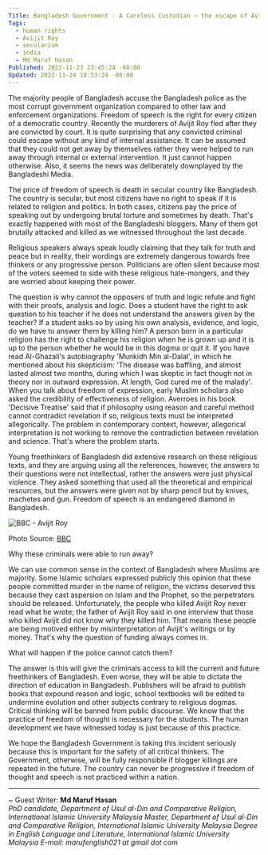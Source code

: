 ```yaml
---
Title: Bangladesh Government - A Careless Custodian – the escape of Avijit Roy's Assassins
Tags:
  - human rights
  - Avijit Roy
  - secularism
  - india
  - Md Maruf Hasan
Published: 2022-11-23 23:45:24 -08:00
Updated: 2022-11-24 10:53:24 -08:00
---
```


The majority people of Bangladesh accuse the Bangladesh police as the most corrupt government organization compared to other law and enforcement organizations. Freedom of speech is the right for every citizen of a democratic country. Recently the murderers of Avijit Roy fled after they are convicted by court. It is quite surprising that any convicted criminal could escape without any kind of internal assistance. It can be assumed that they could not get away by themselves rather they were helped to run away through internal or external intervention. It just cannot happen otherwise. Also, it seems the news was deliberately downplayed by the Bangladeshi Media.  

The price of freedom of speech is death in secular country like Bangladesh. The country is secular, but most citizens have no right to speak if it is related to religion and politics. In both cases, citizens pay the price of speaking out by undergoing brutal torture and sometimes by death. That's exactly happened with most of the Bangladeshi bloggers. Many of them got brutally attacked and killed as we witnessed throughout the last decade. 

Religious speakers always speak loudly claiming that they talk for truth and peace but in reality, their wordings are extremely dangerous towards free thinkers or any progressive person. Politicians are often silent because most of the voters seemed to side with these religious hate-mongers, and they are worried about keeping their power. 

The question is why cannot the opposers of truth and logic refute and fight with their proofs, analysis and logic. Does a student have the right to ask question to his teacher if he does not understand the answers given by the teacher? If a student asks so by using his own analysis, evidence, and logic, do we have to answer them by killing him? A person born in a particular religion has the right to challenge his religion when he is grown up and it is up to the person whether he would be in this dogma or quit it.  If you have read Al-Ghazali's autobiography 'Munkidh Min al-Dalal', in which he mentioned about his skepticism: 'The disease was baffling, and almost lasted almost two months, during which I was skeptic in fact though not in theory nor in outward expression. At length, God cured me of the malady'. When you talk about freedom of expression, early Muslim scholars also asked the credibility of effectiveness of religion. Averroes in his book 'Decisive Treatise' said that if philosophy using reason and careful method cannot contradict revelation if so, religious texts must be interpreted allegorically. The problem in contemporary context, however, allegorical interpretation is not working to remove the contradiction between revelation and science. That's where the problem starts. 

Young freethinkers of Bangladesh did extensive research on these religious texts, and they are arguing using all the references, however, the answers to their questions were not intellectual, rather the answers were just physical violence. They asked something that used all the theoretical and empirical resources, but the answers were given not by sharp pencil but by knives, machetes and gun. Freedom of speech is an endangered diamond in Bangladesh. 

![BBC - Avijit Roy](https://ichef.bbci.co.uk/news/976/mcs/media/images/82926000/jpg/_82926768_027153170-1.jpg) 
  
Photo Source: [BBC](https://www.bbc.com/news/world-asia-32701207)

Why these criminals were able to run away?  

We can use common sense in the context of Bangladesh where Muslims are majority. Some Islamic scholars expressed publicly this opinion that these people committed murder in the name of religion, the victims deserved this because they cast aspersion on Islam and the Prophet, so the perpetrators should be released. Unfortunately, the people who killed Avijit Roy never read what he wrote; the father of Avijit Roy said in one interview that those who killed Avijit did not know why they killed him. That means these people are being motived either by misinterpretation of Avijit's writings or by money. That's why the question of funding always comes in. 

What will happen if the police cannot catch them? 

The answer is this will give the criminals access to kill the current and future freethinkers of Bangladesh. Even worse, they will be able to dictate the direction of education in Bangladesh. Publishers will be afraid to publish books that expound reason and logic, school textbooks will be edited to undermine evolution and other subjects contrary to religious dogmas. Critical thinking will be banned from public discourse. We know that the practice of freedom of thought is necessary for the students. The human development we have witnessed today is just because of this practice.  

We hope the Bangladesh Government is taking this incident seriously because this is important for the safety of all critical thinkers. The Government, otherwise, will be fully responsible if blogger killings are repeated in the future. The country can never be progressive if freedom of thought and speech is not practiced within a nation. 

----
~ Guest Writer: **Md Maruf Hasan**  
*PhD candidate, Department of Usul al-Din and Comparative Religion, International Islamic University Malaysia 
Master, Department of Usul al-Din and Comparative Religion, International Islamic University Malaysia 
Degree in English Language and Literature, International Islamic University Malaysia 
E-mail: marufenglish021 at gmail dot com*